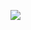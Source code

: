 [comment]: # ($page_title=Detail)



![](https://gblobscdn.gitbook.com/assets%2F-LQ08RFAKZvFADEiXKFy%2F-MFjTe1-ayrHdJGKePDB%2F-MFjWjWW7ko1cWry_QMm%2FGIF.gif?alt=media&token=619d11d7-3e1b-417d-8a78-dd9948205114)

